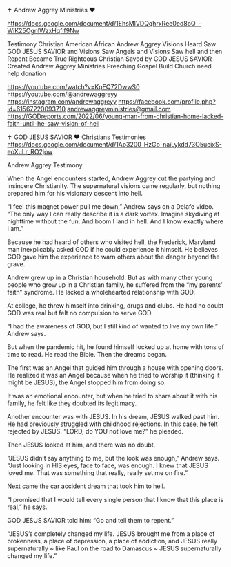 ✝️ Andrew Aggrey Ministries ❤️

https://docs.google.com/document/d/1EhsMlVDQqhrxRee0ed8oQ_-WiK25OgnlWzxHqfif9Nw

Testimony Christian American African Andrew Aggrey Visions Heard Saw GOD JESUS SAVIOR and Visions Saw Angels and Visions Saw hell and then Repent Became True Righteous Christian Saved by GOD JESUS SAVIOR Created Andrew Aggrey Ministries Preaching Gospel Build Church need help donation

https://youtube.com/watch?v=KpEQ72DwwS0
https://youtube.com/@andrewaggreyy
https://instagram.com/andrewaggreyy
https://facebook.com/profile.php?id=61567220093710
andrewaggreyministries@gmail.com
https://GODreports.com/2022/06/young-man-from-christian-home-lacked-faith-until-he-saw-vision-of-hell

✝️ GOD JESUS SAVIOR ❤️ Christians Testimonies
https://docs.google.com/document/d/1Ao3200_HzGo_naiLykdd73O5ucixS-eoXuLr_RO2jow

Andrew Aggrey Testimony

When the Angel encounters started, Andrew Aggrey cut the partying and insincere Christianity. The supernatural visions came regularly, but nothing prepared him for his visionary descent into hell.

“I feel this magnet power pull me down,” Andrew says on a Delafe video. “The only way I can really describe it is a dark vortex. Imagine skydiving at nighttime without the fun. And boom I land in hell. And I know exactly where I am.”

Because he had heard of others who visited hell, the Frederick, Maryland man inexplicably asked GOD if he could experience it himself. He believes GOD gave him the experience to warn others about the danger beyond the grave.

Andrew grew up in a Christian household. But as with many other young people who grow up in a Christian family, he suffered from the “my parents’ faith” syndrome. He lacked a wholehearted relationship with GOD.

At college, he threw himself into drinking, drugs and clubs. He had no doubt GOD was real but felt no compulsion to serve GOD.

“I had the awareness of GOD, but I still kind of wanted to live my own life.” Andrew says.

But when the pandemic hit, he found himself locked up at home with tons of time to read. He read the Bible. Then the dreams began.

The first was an Angel that guided him through a house with opening doors. He realized it was an Angel because when he tried to worship it (thinking it might be JESUS), the Angel stopped him from doing so.

It was an emotional encounter, but when he tried to share about it with his family, he felt like they doubted its legitimacy.

Another encounter was with JESUS. In his dream, JESUS walked past him. He had previously struggled with childhood rejections. In this case, he felt rejected by JESUS. “LORD, do YOU not love me?” he pleaded.

Then JESUS looked at him, and there was no doubt.

“JESUS didn’t say anything to me, but the look was enough,” Andrew says. “Just looking in HIS eyes, face to face, was enough. I knew that JESUS loved me. That was something that really, really set me on fire.”

Next came the car accident dream that took him to hell.

“I promised that I would tell every single person that I know that this place is real,” he says.

GOD JESUS SAVIOR told him: “Go and tell them to repent.”

“JESUS’s completely changed my life. JESUS brought me from a place of brokenness, a place of depression, a place of addiction, and JESUS really supernaturally ~ like Paul on the road to Damascus ~ JESUS supernaturally changed my life.”
